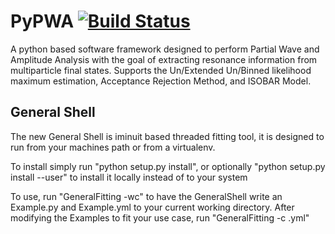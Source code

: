# PyPWA [![Build Status](https://travis-ci.org/JeffersonLab/PyPWA.svg?branch=master)](https://travis-ci.org/JeffersonLab/PyPWA)
A python based software framework designed to perform Partial Wave and Amplitude Analysis with the goal of extracting resonance information from multiparticle final states. Supports the Un/Extended Un/Binned likelihood maximum estimation, Acceptance Rejection Method, and ISOBAR Model.

## General Shell

The new General Shell is iminuit based threaded fitting tool, it is designed to run from your machines path or from a virtualenv.

To install simply run "python setup.py install", or optionally "python setup.py install --user" to install it locally instead of to your system

To use, run "GeneralFitting -wc" to have the GeneralShell write an Example.py and Example.yml to your current working directory.
After modifying the Examples to fit your use case, run "GeneralFitting -c <your config file>.yml"